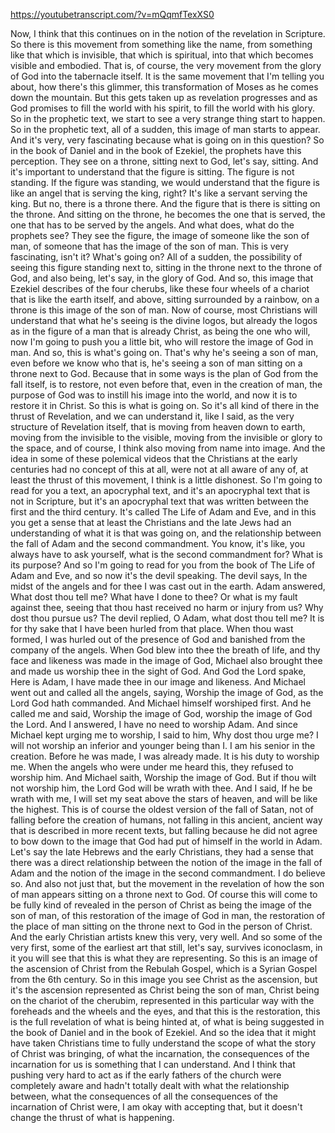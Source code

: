 https://youtubetranscript.com/?v=mQqmfTexXS0

 Now, I think that this continues on in the notion of the revelation in Scripture. So there is this movement from something like the name, from something like that which is invisible, that which is spiritual, into that which becomes visible and embodied. That is, of course, the very movement from the glory of God into the tabernacle itself. It is the same movement that I'm telling you about, how there's this glimmer, this transformation of Moses as he comes down the mountain. But this gets taken up as revelation progresses and as God promises to fill the world with his spirit, to fill the world with his glory. So in the prophetic text, we start to see a very strange thing start to happen. So in the prophetic text, all of a sudden, this image of man starts to appear. And it's very, very fascinating because what is going on in this question? So in the book of Daniel and in the book of Ezekiel, the prophets have this perception. They see on a throne, sitting next to God, let's say, sitting. And it's important to understand that the figure is sitting. The figure is not standing. If the figure was standing, we would understand that the figure is like an angel that is serving the king, right? It's like a servant serving the king. But no, there is a throne there. And the figure that is there is sitting on the throne. And sitting on the throne, he becomes the one that is served, the one that has to be served by the angels. And what does, what do the prophets see? They see the figure, the image of someone like the son of man, of someone that has the image of the son of man. This is very fascinating, isn't it? What's going on? All of a sudden, the possibility of seeing this figure standing next to, sitting in the throne next to the throne of God, and also being, let's say, in the glory of God. And so, this image that Ezekiel describes of the four cherubs, like these four wheels of a chariot that is like the earth itself, and above, sitting surrounded by a rainbow, on a throne is this image of the son of man. Now of course, most Christians will understand that what he's seeing is the divine logos, but already the logos as in the figure of a man that is already Christ, as being the one who will, now I'm going to push you a little bit, who will restore the image of God in man. And so, this is what's going on. That's why he's seeing a son of man, even before we know who that is, he's seeing a son of man sitting on a throne next to God. Because that in some ways is the plan of God from the fall itself, is to restore, not even before that, even in the creation of man, the purpose of God was to instill his image into the world, and now it is to restore it in Christ. So this is what is going on. So it's all kind of there in the thrust of Revelation, and we can understand it, like I said, as the very structure of Revelation itself, that is moving from heaven down to earth, moving from the invisible to the visible, moving from the invisible or glory to the space, and of course, I think also moving from name into image. And the idea in some of these polemical videos that the Christians at the early centuries had no concept of this at all, were not at all aware of any of, at least the thrust of this movement, I think is a little dishonest. So I'm going to read for you a text, an apocryphal text, and it's an apocryphal text that is not in Scripture, but it's an apocryphal text that was written between the first and the third century. It's called The Life of Adam and Eve, and in this you get a sense that at least the Christians and the late Jews had an understanding of what it is that was going on, and the relationship between the fall of Adam and the second commandment. You know, it's like, you always have to ask yourself, what is the second commandment for? What is its purpose? And so I'm going to read for you from the book of The Life of Adam and Eve, and so now it's the devil speaking. The devil says, In the midst of the angels and for thee I was cast out in the earth. Adam answered, What dost thou tell me? What have I done to thee? Or what is my fault against thee, seeing that thou hast received no harm or injury from us? Why dost thou pursue us? The devil replied, O Adam, what dost thou tell me? It is for thy sake that I have been hurled from that place. When thou wast formed, I was hurled out of the presence of God and banished from the company of the angels. When God blew into thee the breath of life, and thy face and likeness was made in the image of God, Michael also brought thee and made us worship thee in the sight of God. And God the Lord spake, Here is Adam, I have made thee in our image and likeness. And Michael went out and called all the angels, saying, Worship the image of God, as the Lord God hath commanded. And Michael himself worshiped first. And he called me and said, Worship the image of God, worship the image of God the Lord. And I answered, I have no need to worship Adam. And since Michael kept urging me to worship, I said to him, Why dost thou urge me? I will not worship an inferior and younger being than I. I am his senior in the creation. Before he was made, I was already made. It is his duty to worship me. When the angels who were under me heard this, they refused to worship him. And Michael saith, Worship the image of God. But if thou wilt not worship him, the Lord God will be wrath with thee. And I said, If he be wrath with me, I will set my seat above the stars of heaven, and will be like the highest. This is of course the oldest version of the fall of Satan, not of falling before the creation of humans, not falling in this ancient, ancient way that is described in more recent texts, but falling because he did not agree to bow down to the image that God had put of himself in the world in Adam. Let's say the late Hebrews and the early Christians, they had a sense that there was a direct relationship between the notion of the image in the fall of Adam and the notion of the image in the second commandment. I do believe so. And also not just that, but the movement in the revelation of how the son of man appears sitting on a throne next to God. Of course this will come to be fully kind of revealed in the person of Christ as being the image of the son of man, of this restoration of the image of God in man, the restoration of the place of man sitting on the throne next to God in the person of Christ. And the early Christian artists knew this very, very well. And so some of the very first, some of the earliest art that still, let's say, survives iconoclasm, in it you will see that this is what they are representing. So this is an image of the ascension of Christ from the Rebulah Gospel, which is a Syrian Gospel from the 6th century. So in this image you see Christ as the ascension, but it's the ascension represented as Christ being the son of man, Christ being on the chariot of the cherubim, represented in this particular way with the foreheads and the wheels and the eyes, and that this is the restoration, this is the full revelation of what is being hinted at, of what is being suggested in the book of Daniel and in the book of Ezekiel. And so the idea that it might have taken Christians time to fully understand the scope of what the story of Christ was bringing, of what the incarnation, the consequences of the incarnation for us is something that I can understand. And I think that pushing very hard to act as if the early fathers of the church were completely aware and hadn't totally dealt with what the relationship between, what the consequences of all the consequences of the incarnation of Christ were, I am okay with accepting that, but it doesn't change the thrust of what is happening.